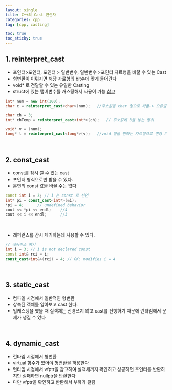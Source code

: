 ```yaml
---
layout: single
title: C++의 Cast 연산자
categories: cpp
tag: [cpp, casting]

toc: true
toc_sticky: true
---
```


## 1. reinterpret_cast
* 포인터>포인터, 포인터 > 일반변수, 일반변수 >포인터 자료형을 바꿀 수 있는 Cast
* 형변환이 이뤄지면 해당 자료형의 bit수에 맞게 들어간다
* void* 로 전달할 수 있는 유일한 Casting
* struct에 있는 맴버변수를 캐스팅해서 사용이 가능 [참고](/unreallecture/unrealLecture02-10/#1-1-엑셀과-동일한-구조체-생성)


```cpp
int* num = new int(100);
char c = reinterpret_cast<char>(num);   //주소값을 char 형으로 바꿈-> 오류발생 : char는 1byte라 주소값인 4byte를 담을 수 없음

char ch = 3;
int* chTemp = reinterpret_cast<int*>(ch);   // 주소값에 3을 넣는 행위

void* v = (num);
long* l = reinterpret_cast<long*>(v);   //void 형을 원하는 자료형으로 변경 가능
```
   
   
## 2. const_cast
* const를 잠시 깰 수 있는 cast
* 포인터 형식으로만 받을 수 있다.
* 본연의 const 값을 바꿀 수는 없다
```cpp
const int i = 3; // i 는 const 로 선언
int* pi = const_cast<int*>(&i);
*pi = 4;      // undefined behavior
cout << *pi << endl;    //4
cout << i << endl;      //3
```
   
* 레퍼런스를 잠시 제거하는데 사용할 수 있다.
```cpp
// 레퍼런스 예시 
int i = 3; // i is not declared const
const int& rci = i; 
const_cast<int&>(rci) = 4; // OK: modifies i = 4
```

   
## 3. static_cast
* 컴파일 시점에서 일반적인 형변환
* 상속된 객체를 알아보고 cast 한다.
* 업캐스팅을 했을 때 실객체는 신경쓰지 않고 cast를 진행하기 때문에 런타임에서 문제가 생길 수 있다

   
## 4. dynamic_cast
* 런타임 시점에서 형변환
* virtual 함수가 있어야 형변환을 허용한다
* 런타임 시점에서 vfptr을 참고하여 실객체까지 확인하고 성공하면 포인터를 반환하지만 실패하면 nullptr을 반환한다
* 다만 vfptr을 확인하고 반환해서 부하가 걸림
